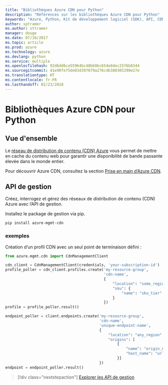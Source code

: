 ```yaml
---
title: "Bibliothèques Azure CDN pour Python"
description: "Références sur les bibliothèques Azure CDN pour Python"
keywords: "Azure, Python, Kit de développement logiciel (SDK), API, CDN"
author: sptramer
ms.author: sttramer
manager: douge
ms.date: 07/10/2017
ms.topic: article
ms.prod: azure
ms.technology: azure
ms.devlang: python
ms.service: multiple
ms.openlocfilehash: 92d6dd6ce55964bc48bb9bc654e8dec25f6b8344
ms.sourcegitcommit: 41e90fe75de03d397079a276cdb388305290e27e
ms.translationtype: HT
ms.contentlocale: fr-FR
ms.lasthandoff: 02/23/2018
---
```

# <a name="azure-cdn-libraries-for-python"></a>Bibliothèques Azure CDN pour Python

## <a name="overview"></a>Vue d'ensemble

Le [réseau de distribution de contenu (CDN) Azure](https://docs.microsoft.com/en-us/azure/cdn/cdn-overview) vous permet de mettre en cache du contenu web pour garantir une disponibilité de bande passante élevée dans le monde entier.

Pour découvrir Azure CDN, consultez la section [Prise en main d’Azure CDN](https://docs.microsoft.com/en-us/azure/cdn/cdn-create-new-endpoint).

## <a name="management-apis"></a>API de gestion

Créez, interrogez et gérez des réseaux de distribution de contenu (CDN) Azure avec l’API de gestion.

Installez le package de gestion via pip.

```bash
pip install azure-mgmt-cdn
```

### <a name="example"></a>exemples

Création d’un profil CDN avec un seul point de terminaison défini :

```python
from azure.mgmt.cdn import CdnManagementClient

cdn_client = CdnManagementClient(credentials, 'your-subscription-id')
profile_poller = cdn_client.profiles.create('my-resource-group',
                                            'cdn-name',
                                            {
                                                "location": "some_region", 
                                                "sku": {
                                                    "name": "sku_tier"
                                                } 
                                            })
profile = profile_poller.result()

endpoint_poller = client.endpoints.create('my-resource-group',
                                          'cdn-name',
                                          'unique-endpoint-name', 
                                          { 
                                              "location": "any_region", 
                                              "origins": [
                                                  {
                                                      "name": "origin_name", 
                                                      "host_name": "url"
                                                  }]
                                          })
endpoint = endpoint_poller.result()
```

> [!div class="nextstepaction"]
> [Explorer les API de gestion](/python/api/overview/azure/cdn/management)
